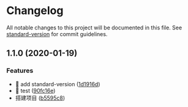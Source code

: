 # Changelog

All notable changes to this project will be documented in this file. See [standard-version](https://github.com/conventional-changelog/standard-version) for commit guidelines.

## 1.1.0 (2020-01-19)


### Features

* 🎸 add standard-version ([1d1916d](https://github.com/szmscau/js_algorithms/commit/1d1916d3829827fc3062df52255d6b8e312ac06a))
* 🎸 test ([90fc16e](https://github.com/szmscau/js_algorithms/commit/90fc16e609ced95249cd67aa095fdbb60a8059fd))
* 搭建项目 ([b5595c8](https://github.com/szmscau/js_algorithms/commit/b5595c89b068bd2f811161e5f042e6378be8e4c9))
